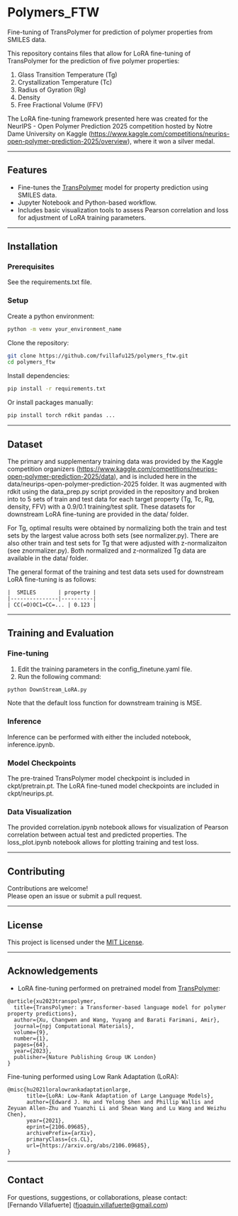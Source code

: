 # Polymers_FTW

Fine-tuning of TransPolymer for prediction of polymer properties from SMILES data. 

This repository contains files that allow for LoRA fine-tuning of TransPolymer for the prediction of five polymer properties: 

1. Glass Transition Temperature (Tg)
2. Crystallization Temperature (Tc)
3. Radius of Gyration (Rg)
4. Density 
5. Free Fractional Volume (FFV)

The LoRA fine-tuning framework presented here was created for the NeurIPS - Open Polymer Prediction 2025 competition hosted by Notre Dame University on Kaggle (https://www.kaggle.com/competitions/neurips-open-polymer-prediction-2025/overview), where it won a silver medal. 

---

## Features

- Fine-tunes the [TransPolymer](https://github.com/ChangwenXu98/TransPolymer.git) model for property prediction using SMILES data.
- Jupyter Notebook and Python-based workflow.
- Includes basic visualization tools to assess Pearson correlation and loss for adjustment of LoRA training parameters. 

---

## Installation

### Prerequisites

See the requirements.txt file.

### Setup

Create a python environment:
```bash
python -m venv your_environment_name
```

Clone the repository:
```bash
git clone https://github.com/fvillafu125/polymers_ftw.git
cd polymers_ftw
```

Install dependencies:
```bash
pip install -r requirements.txt
```
Or install packages manually:
```bash
pip install torch rdkit pandas ...
```

---

## Dataset

The primary and supplementary training data was provided by the Kaggle competition organizers (https://www.kaggle.com/competitions/neurips-open-polymer-prediction-2025/data), and is included here in the data/neurips-open-polymer-prediction-2025 folder. It was augmented with rdkit using the data_prep.py script provided in the repository and broken into to 5 sets of train and test data for each target property (Tg, Tc, Rg, density, FFV) with a 0.9/0.1 training/test split. These datasets for downstream LoRA fine-tuning are provided in the data/ folder. 

For Tg, optimal results were obtained by normalizing both the train and test sets by the largest value across both sets (see normalizer.py). There are also other train and test sets for Tg that were adjusted with z-normalizaiton (see znormalizer.py). Both normalized and z-normalized Tg data are available in the data/ folder. 

The general format of the training and test data sets used for downstream LoRA fine-tuning is as follows:

    |  SMILES       | property |
    |---------------|----------|
    | CC(=O)OC1=CC=... | 0.123 |

---

## Training and Evaluation

### Fine-tuning

1. Edit the training parameters in the config_finetune.yaml file.
2. Run the following command:
```bash
python DownStream_LoRA.py
```
Note that the default loss function for downstream training is MSE.

### Inference

Inference can be performed with either the included notebook, inference.ipynb.

### Model Checkpoints

The pre-trained TransPolymer model checkpoint is included in ckpt/pretrain.pt. The LoRA fine-tuned model checkpoints are included in ckpt/neurips.pt.

### Data Visualization

The provided correlation.ipynb notebook allows for visualization of Pearson correlation between actual test and predicted properties. The loss_plot.ipynb notebook allows for plotting training and test loss. 

---

## Contributing

Contributions are welcome!  
Please open an issue or submit a pull request.

---

## License

This project is licensed under the [MIT License](LICENSE).  

---

## Acknowledgements

- LoRA fine-tuning performed on pretrained model from [TransPolymer](https://github.com/ChangwenXu98/TransPolymer.git):
```
@article{xu2023transpolymer,
  title={TransPolymer: a Transformer-based language model for polymer property predictions},
  author={Xu, Changwen and Wang, Yuyang and Barati Farimani, Amir},
  journal={npj Computational Materials},
  volume={9},
  number={1},
  pages={64},
  year={2023},
  publisher={Nature Publishing Group UK London}
}
```
Fine-tuning performed using Low Rank Adaptation (LoRA):
```
@misc{hu2021loralowrankadaptationlarge,
      title={LoRA: Low-Rank Adaptation of Large Language Models}, 
      author={Edward J. Hu and Yelong Shen and Phillip Wallis and Zeyuan Allen-Zhu and Yuanzhi Li and Shean Wang and Lu Wang and Weizhu Chen},
      year={2021},
      eprint={2106.09685},
      archivePrefix={arXiv},
      primaryClass={cs.CL},
      url={https://arxiv.org/abs/2106.09685}, 
}
```

---

## Contact

For questions, suggestions, or collaborations, please contact:  
[Fernando Villafuerte] ([fjoaquin.villafuerte@gmail.com](mailto:fjoaquin.villafuerte@gmail.com))
